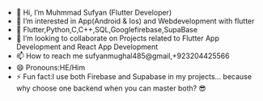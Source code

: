 - 👋 Hi, I’m Muhmmad Sufyan (Flutter Developer)
- 👀 I’m interested in App(Android & Ios) and Webdevelopment with flutter
- 🌱 Flutter,Python,C,C++,SQL,Googlefirebase,SupaBase
- 💞️ I’m looking to collaborate on Projects related to Flutter App Development and React App Development
- 📫 How to reach me sufyanmughal485@gmail,+923204425566
- 😄 Pronouns:HE/Him
- ⚡ Fun fact:I use both Firebase and Supabase in my projects… because why choose one backend when you can master both? 😎

<!---
sufiyan34/sufiyan34 is a ✨ special ✨ repository because its `README.md` (this file) appears on your GitHub profile.
You can click the Preview link to take a look at your changes.
--->
